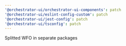 ```yaml
---
'@orchestrator-ui/orchestrator-ui-components': patch
'@orchestrator-ui/eslint-config-custom': patch
'@orchestrator-ui/jest-config': patch
'@orchestrator-ui/tsconfig': patch
---
```


Splitted WFO in separate packages

